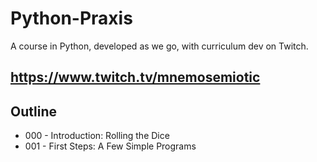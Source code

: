 # Python-Praxis
A course in Python, developed as we go, with curriculum dev on Twitch.

## https://www.twitch.tv/mnemosemiotic


## Outline
* 000 - Introduction: Rolling the Dice
* 001 - First Steps: A Few Simple Programs